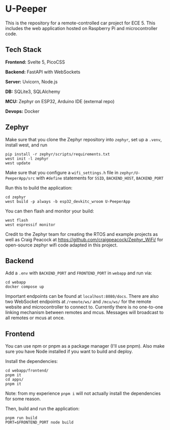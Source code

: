 
# U-Peeper

This is the repository for a remote-controlled car project for ECE 5. This includes the web application hosted on Raspberry Pi and microcontroller code.

## Tech Stack

**Frontend:** Svelte 5, PicoCSS

**Backend:** FastAPI with WebSockets

**Server:** Uvicorn, Node.js

**DB:** SQLite3, SQLAlchemy

**MCU:** Zephyr on ESP32, Arduino IDE (external repo)

**Devops:** Docker

## Zephyr

Make sure that you clone the Zephyr repository into `zephyr`, set up a `.venv`, install west, and run

```
pip install -r zephyr/scripts/requirements.txt
west init -l zephyr
west update
```

Make sure that you configure a `wifi_settings.h` file in `zephyr/U-PeeperApp/src` with `#define` statements for `SSID`, `BACKEND_HOST`, `BACKEND_PORT`

Run this to build the application:
```
cd zephyr
west build -p always -b esp32_devkitc_wroom U-PeeperApp
```

You can then flash and monitor your build:
```
west flash
west espressif monitor
```

Credit to the Zephyr team for creating the RTOS and example projects as well as Craig Peacock at https://github.com/craigpeacock/Zephyr_WiFi/ for open-source zephyr wifi code adapted in this project.

## Backend

Add a `.env` with `BACKEND_PORT` and `FRONTEND_PORT` in `webapp` and run via:
```
cd webapp
docker compose up
```

Important endpoints can be found at `localhost:8080/docs`.
There are also two WebSocket endpoints at `/remote/ws/` and `/mcu/ws/` for the remote website and microcontroller to connect to. Currently there is no one-to-one linking mechanism between remotes and mcus. Messages will broadcast to all remotes or mcus at once.

## Frontend

You can use npm or pnpm as a package manager (I'll use pnpm). Also make sure you have Node installed if you want to build and deploy.

Install the dependencies:
```
cd webapp/frontend/
pnpm it
cd apps/
pnpm it
```
Note: from my experience `pnpm i` will not actually install the dependencies for some reason.

Then, build and run the application:
```
pnpm run build
PORT=$FRONTEND_PORT node build
```